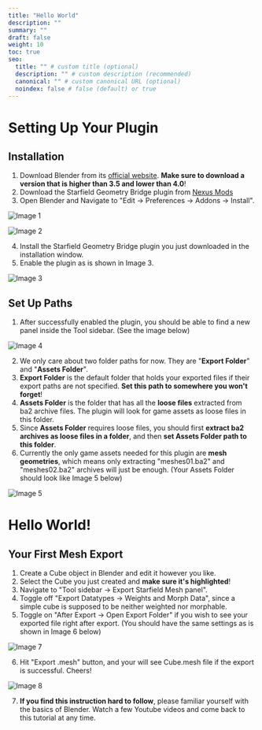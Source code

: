 ```yaml
---
title: "Hello World"
description: ""
summary: ""
draft: false
weight: 10
toc: true
seo:
  title: "" # custom title (optional)
  description: "" # custom description (recommended)
  canonical: "" # custom canonical URL (optional)
  noindex: false # false (default) or true
---
```


# Setting Up Your Plugin

## **Installation**
1. Download Blender from its [official website](https://www.blender.org/). **Make sure to download a version that is higher than 3.5 and lower than 4.0**!
2. Download the Starfield Geometry Bridge plugin from [Nexus Mods](https://www.nexusmods.com/starfield/mods/4360)
3. Open Blender and Navigate to "Edit -> Preferences -> Addons -> Install".

![Image 1](/hello/image1.png)

![Image 2](/hello/image2.png)

4. Install the Starfield Geometry Bridge plugin you just downloaded in the installation window.
5. Enable the plugin as is shown in Image 3.

![Image 3](/hello/image3.png)

## **Set Up Paths**

1. After successfully enabled the plugin, you should be able to find a new panel inside the Tool sidebar. (See the image below)

![Image 4](/hello/image4.png)

2. We only care about two folder paths for now. They are "**Export Folder**" and "**Assets Folder**".
3. **Export Folder** is the default folder that holds your exported files if their export paths are not specified. **Set this path to somewhere you won't forget**!
4. **Assets Folder** is the folder that has all the **loose files** extracted from ba2 archive files. The plugin will look for game assets as loose files in this folder. 
5. Since **Assets Folder** requires loose files, you should first **extract ba2 archives as loose files in a folder**, and then **set Assets Folder path to this folder**.
6. Currently the only game assets needed for this plugin are **mesh geometries**, which means only extracting "meshes01.ba2" and "meshes02.ba2" archives will just be enough. (Your Assets Folder should look like Image 5 below)

![Image 5](/hello/image5.png)


# Hello World!

## **Your First Mesh Export**
1. Create a Cube object in Blender and edit it however you like.
2. Select the Cube you just created and **make sure it's highlighted**!
3. Navigate to "Tool sidebar -> Export Starfield Mesh panel".
4. Toggle off "Export Datatypes -> Weights and Morph Data", since a simple cube is supposed to be neither weighted nor morphable.
5. Toggle on "After Export -> Open Export Folder" if you wish to see your exported file right after export. (You should have the same settings as is shown in Image 6 below)

![Image 7](/hello/image6.png)

6. Hit "Export .mesh" button, and your will see Cube.mesh file if the export is successful. Cheers!

![Image 8](/hello/image7.png)

7. **If you find this instruction hard to follow**, please familiar yourself with the basics of Blender. Watch a few Youtube videos and come back to this tutorial at any time.
